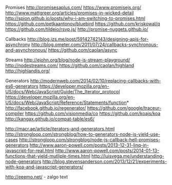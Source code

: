 
Promises
  http://promisesaplus.com/
  https://www.promisejs.org/
  http://www.mattgreer.org/articles/promises-in-wicked-detail
  http://spion.github.io/posts/why-i-am-switching-to-promises.html
  https://github.com/petkaantonov/bluebird
  https://github.com/kriskowal/q
  https://github.com/tildeio/rsvp.js/
  http://promise-nuggets.github.io/

Callbacks
  http://blog.izs.me/post/59142742143/designing-apis-for-asynchrony
  http://blog.ometer.com/2011/07/24/callbacks-synchronous-and-asynchronous/
  https://github.com/caolan/async

Streams
  http://ejohn.org/blog/node-js-stream-playground/
  http://nodestreams.com/
  https://github.com/caolan/highland
  http://highlandjs.org/

Generators
  http://modernweb.com/2014/02/10/replacing-callbacks-with-es6-generators
  https://developer.mozilla.org/en-US/docs/Web/JavaScript/Guide/The_Iterator_protocol
  https://developer.mozilla.org/en-US/docs/Web/JavaScript/Reference/Statements/function*
  http://facebook.github.io/regenerator/
  https://github.com/google/traceur-compiler
  https://github.com/visionmedia/co
  https://github.com/koajs/koa
  http://kangax.github.io/compat-table/es6/



http://macr.ae/article/iterators-and-generators.html
http://strongloop.com/strongblog/how-to-generators-node-js-yield-use-cases
http://strongloop.com/strongblog/node-js-callback-hell-promises-generators
http://www.aaron-powell.com/posts/2013-12-31-linq-in-javascript-for-real.html
http://www.aaron-powell.com/posts/2014-01-13-functions-that-yield-mutliple-times.html
http://luisvega.me/understanding-node-generators
http://blog.stevensanderson.com/2013/12/21/experiments-with-koa-and-javascript-generators/

http://eeemo.net/ - zalgo text
